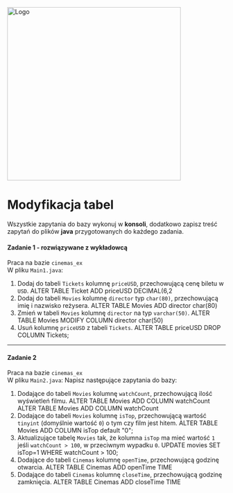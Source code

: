 <img alt="Logo" src="http://coderslab.pl/svg/logo-coderslab.svg" width="400">

#  Modyfikacja tabel

Wszystkie zapytania do bazy wykonuj w **konsoli**, dodatkowo zapisz treść zapytań do plików **java** przygotowanych do każdego zadania.

#### Zadanie 1 - rozwiązywane z wykładowcą

Praca na bazie `cinemas_ex`  
W pliku `Main1.java`:

1. Dodaj do tabeli `Tickets` kolumnę `priceUSD`, przechowującą cenę biletu w `USD`. ALTER TABLE Ticket ADD priceUSD DECIMAL(6,2
2. Dodaj do tabeli `Movies` kolumnę `director` typ `char(80)`, przechowującą imię i nazwisko reżysera. ALTER TABLE Movies ADD director char(80)
3. Zmień w tabeli `Movies` kolumnę `director` na typ `varchar(50)`. ALTER TABLE Movies  MODIFY COLUMN director char(50)
4. Usuń kolumnę `priceUSD` z tabeli `Tickets`. ALTER TABLE priceUSD DROP COLUMN	Tickets;
 
----------------------------------------------------------------------------- 

#### Zadanie 2

Praca na bazie `cinemas_ex`  
W pliku `Main2.java`:
Napisz następujące zapytania do bazy:

1. Dodające do tabeli `Movies` kolumnę `watchCount`, przechowującą ilość wyświetleń filmu. ALTER TABLE Movies ADD COLUMN watchCount
ALTER TABLE Movies ADD COLUMN watchCount
2. Dodające do tabeli `Movies` kolumnę `isTop`, przechowującą wartość `tinyint` (domyślnie wartość `0`) o tym czy film jest hitem.
ALTER TABLE Movies ADD COLUMN isTop default "0";
3. Aktualizujące tabelę `Movies` tak, że kolumna `isTop` ma mieć wartość `1` jeśli `watchCount > 100`, w przeciwnym wypadku `0`.
UPDATE movies SET isTop=1 WHERE watchCount > 100;
4. Dodające do tabeli `Cinemas` kolumnę `openTime`, przechowującą godzinę otwarcia. 
ALTER TABLE Cinemas ADD openTime TIME
5. Dodające do tabeli `Cinemas` kolumnę `closeTime`, przechowującą godzinę zamknięcia.
ALTER TABLE Cinemas ADD closeTime TIME 
